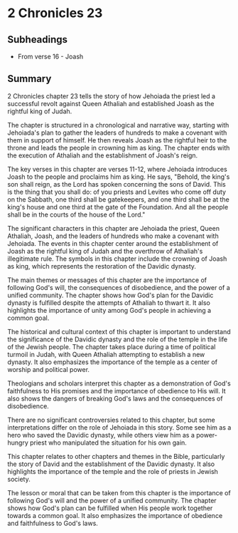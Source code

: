 # 2 Chronicles 23

## Subheadings

* From verse 16 - Joash

## Summary

2 Chronicles chapter 23 tells the story of how Jehoiada the priest led a successful revolt against Queen Athaliah and established Joash as the rightful king of Judah. 

The chapter is structured in a chronological and narrative way, starting with Jehoiada's plan to gather the leaders of hundreds to make a covenant with them in support of himself. He then reveals Joash as the rightful heir to the throne and leads the people in crowning him as king. The chapter ends with the execution of Athaliah and the establishment of Joash's reign.

The key verses in this chapter are verses 11-12, where Jehoiada introduces Joash to the people and proclaims him as king. He says, "Behold, the king's son shall reign, as the Lord has spoken concerning the sons of David. This is the thing that you shall do: of you priests and Levites who come off duty on the Sabbath, one third shall be gatekeepers, and one third shall be at the king's house and one third at the gate of the Foundation. And all the people shall be in the courts of the house of the Lord."

The significant characters in this chapter are Jehoiada the priest, Queen Athaliah, Joash, and the leaders of hundreds who make a covenant with Jehoiada. The events in this chapter center around the establishment of Joash as the rightful king of Judah and the overthrow of Athaliah's illegitimate rule. The symbols in this chapter include the crowning of Joash as king, which represents the restoration of the Davidic dynasty.

The main themes or messages of this chapter are the importance of following God's will, the consequences of disobedience, and the power of a unified community. The chapter shows how God's plan for the Davidic dynasty is fulfilled despite the attempts of Athaliah to thwart it. It also highlights the importance of unity among God's people in achieving a common goal.

The historical and cultural context of this chapter is important to understand the significance of the Davidic dynasty and the role of the temple in the life of the Jewish people. The chapter takes place during a time of political turmoil in Judah, with Queen Athaliah attempting to establish a new dynasty. It also emphasizes the importance of the temple as a center of worship and political power.

Theologians and scholars interpret this chapter as a demonstration of God's faithfulness to His promises and the importance of obedience to His will. It also shows the dangers of breaking God's laws and the consequences of disobedience.

There are no significant controversies related to this chapter, but some interpretations differ on the role of Jehoiada in this story. Some see him as a hero who saved the Davidic dynasty, while others view him as a power-hungry priest who manipulated the situation for his own gain.

This chapter relates to other chapters and themes in the Bible, particularly the story of David and the establishment of the Davidic dynasty. It also highlights the importance of the temple and the role of priests in Jewish society.

The lesson or moral that can be taken from this chapter is the importance of following God's will and the power of a unified community. The chapter shows how God's plan can be fulfilled when His people work together towards a common goal. It also emphasizes the importance of obedience and faithfulness to God's laws.